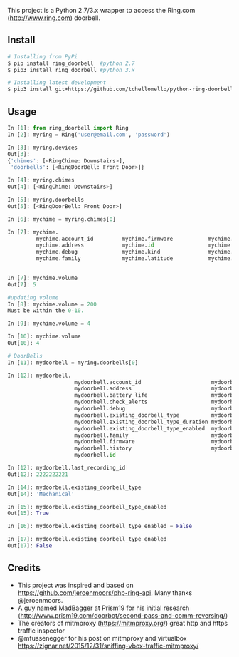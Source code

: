 This project is a Python 2.7/3.x wrapper to access the Ring.com (http://www.ring.com) doorbell.

## Install
```bash
# Installing from PyPi
$ pip install ring_doorbell  #python 2.7
$ pip3 install ring_doorbell #python 3.x

# Installing latest development
$ pip3 install git+https://github.com/tchellomello/python-ring-doorbell@dev --upgrade
```

## Usage
```python
In [1]: from ring_doorbell import Ring
In [2]: myring = Ring('user@email.com', 'password')

In [3]: myring.devices
Out[3]:
{'chimes': [<RingChime: Downstairs>],
 'doorbells': [<RingDoorBell: Front Door>]}

In [4]: myring.chimes
Out[4]: [<RingChime: Downstairs>]

In [5]: myring.doorbells
Out[5]: [<RingDoorBell: Front Door>]

In [6]: mychime = myring.chimes[0]

In [7]: mychime.
         mychime.account_id         mychime.firmware           mychime.linked_tree        mychime.subscribed_motions
         mychime.address            mychime.id                 mychime.longitude          mychime.timezone
         mychime.debug              mychime.kind               mychime.name               mychime.update
         mychime.family             mychime.latitude           mychime.subscribed         mychime.volume
                                                                                          mychime.test_sound

In [7]: mychime.volume
Out[7]: 5

#updating volume
In [8]: mychime.volume = 200
Must be within the 0-10.

In [9]: mychime.volume = 4

In [10]: mychime.volume
Out[10]: 4

# DoorBells
In [11]: mydoorbell = myring.doorbells[0]

In [12]: mydoorbell.
                     mydoorbell.account_id                      mydoorbell.kind
                     mydoorbell.address                         mydoorbell.last_recording_id
                     mydoorbell.battery_life                    mydoorbell.latitude
                     mydoorbell.check_alerts                    mydoorbell.live_streaming_json
                     mydoorbell.debug                           mydoorbell.longitude
                     mydoorbell.existing_doorbell_type          mydoorbell.name
                     mydoorbell.existing_doorbell_type_duration mydoorbell.recording_download
                     mydoorbell.existing_doorbell_type_enabled  mydoorbell.recording_url
                     mydoorbell.family                          mydoorbell.timezone
                     mydoorbell.firmware                        mydoorbell.update
                     mydoorbell.history                         mydoorbell.volume
                     mydoorbell.id

In [12]: mydoorbell.last_recording_id
Out[12]: 2222222221

In [14]: mydoorbell.existing_doorbell_type
Out[14]: 'Mechanical'

In [15]: mydoorbell.existing_doorbell_type_enabled
Out[15]: True

In [16]: mydoorbell.existing_doorbell_type_enabled = False

In [17]: mydoorbell.existing_doorbell_type_enabled
Out[17]: False
```

## Credits
- This project was inspired and based on https://github.com/jeroenmoors/php-ring-api. Many thanks @jeroenmoors.
- A guy named MadBagger at Prism19 for his initial research (http://www.prism19.com/doorbot/second-pass-and-comm-reversing/)
- The creators of mitmproxy (https://mitmproxy.org/) great http and https traffic inspector
- @mfussenegger for his post on mitmproxy and virtualbox https://zignar.net/2015/12/31/sniffing-vbox-traffic-mitmproxy/

